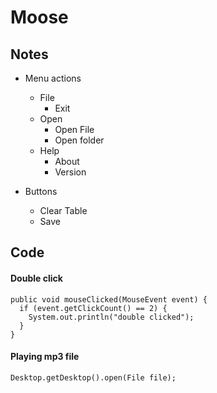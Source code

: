 # Moose

## Notes

* Menu actions
  * File
    * Exit
  * Open
    * Open File
    * Open folder
  * Help
    * About
    * Version

* Buttons
  * Clear Table
  * Save


## Code

#### Double click
    public void mouseClicked(MouseEvent event) {
      if (event.getClickCount() == 2) {
        System.out.println("double clicked");
      }
    }

#### Playing mp3 file
    Desktop.getDesktop().open(File file);
